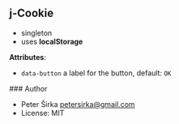 ## j-Cookie

- singleton
- uses __localStorage__

__Attributes__:
- `data-button` a label for the button, default: `OK`

### Author

- Peter Širka <petersirka@gmail.com>
- License: MIT